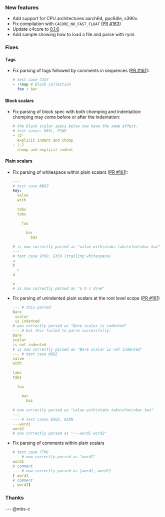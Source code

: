 
### New features
- Add support for CPU architectures aarch64, ppc64le, s390x.
- Fix compilation with `C4CORE_NO_FAST_FLOAT` ([PR #163](https://github.com/biojppm/rapidyaml/pulls/163))
- Update c4core to [0.1.6](https://github.com/biojppm/c4core/releases/tag/v0.1.6)
- Add sample showing how to load a file and parse with ryml.

### Fixes

#### Tags

- Fix parsing of tags followed by comments in sequences ([PR #161](https://github.com/biojppm/rapidyaml/pull/161)):
  ```yaml
  # test case 735Y
  - !!map # Block collection
    foo : bar
  ```

#### Block scalars
- Fix parsing of block spec with both chomping and indentation: chomping may come before or after the indentation:
  ```yaml
  # the block scalar specs below now have the same effect.
  # test cases: D83L, P2AD
  - |2-
    explicit indent and chomp
  - |-2
    chomp and explicit indent
  ```

#### Plain scalars
- Fix parsing of whitespace within plain scalars ([PR #161](https://github.com/biojppm/rapidyaml/pull/161)):
  ```yaml
  ---
  # test case NB6Z
  key:
    value
    with
     	
    tabs
    tabs
     	
      foo
     	
        bar
          baz
     	
  # is now correctly parsed as "value with\ntabs tabs\nfoo\nbar baz"
  ---
  # test case 9YRD, EX5H (trailing whitespace)
  a
  b  
    c
  d
  
  e
  # is now correctly parsed as "a b c d\ne"
  ```
- Fix parsing of unindented plain scalars at the root level scope ([PR #161](https://github.com/biojppm/rapidyaml/pull/161))
  ```yaml
  --- # this parsed
  Bare
   scalar
   is indented
  # was correctly parsed as "Bare scalar is indented"
  --- # but this failed to parse successfully:
  Bare
  scalar
  is not indented
  # is now correctly parsed as "Bare scalar is not indented"
  --- # test case NB6Z
  value
  with
   	
  tabs
  tabs
   	
    foo
   	
      bar
        baz
    	
  # now correctly parsed as "value with\ntabs tabs\nfoo\nbar baz"
  ---
  --- # test cases EXG3, 82AN
  ---word1
  word2
  # now correctly parsed as "---word1 word2"
  ```
- Fix parsing of comments within plain scalars
  ```yaml
  # test case 7TMG
  --- # now correctly parsed as "word1"
  word1
  # comment
  --- # now correctly parsed as [word1, word2]
  [ word1
  # comment
  , word2]
  ```

### Thanks

--- @mbs-c
